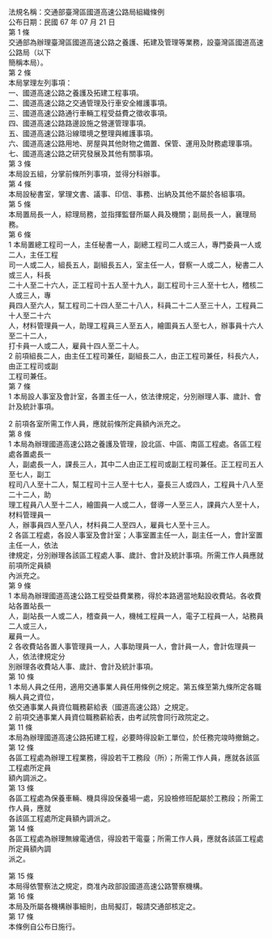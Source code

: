 法規名稱：交通部臺灣區國道高速公路局組織條例  
公布日期：民國 67 年 07 月 21 日  
第 1 條  
交通部為辦理臺灣區國道高速公路之養護、拓建及管理等業務，設臺灣區國道高速公路局（以下  
簡稱本局）。  
第 2 條  
本局掌理左列事項：  
一、國道高速公路之養護及拓建工程事項。  
二、國道高速公路之交通管理及行車安全維護事項。  
三、國道高速公路通行車輛工程受益費之徵收事項。  
四、國道高速公路路邊設施之營運管理事項。  
五、國道高速公路沿線環境之整理與維護事項。  
六、國道高速公路用地、房屋與其他財物之備置、保管、運用及財務處理事項。  
七、國道高速公路之研究發展及其他有關事項。  
第 3 條  
本局設五組，分掌前條所列事項，並得分科辦事。  
第 4 條  
本局設秘書室，掌理文書、議事、印信、事務、出納及其他不屬於各組事項。  
第 5 條  
本局置局長一人，綜理局務，並指揮監督所屬人員及機關；副局長一人，襄理局務。  
第 6 條  
1 本局置總工程司一人，主任秘書一人，副總工程司二人或三人，專門委員一人或二人，主任工程  
司一人或二人，組長五人，副組長五人，室主任一人，督察一人或二人，秘書二人或三人，科長  
二十人至二十六人，正工程司十五人至十九人，副工程司十三人至十七人，稽核二人或三人，專  
員四人至六人，幫工程司二十四人至二十八人，科員二十二人至三十人，工程員二十人至二十六  
人，材料管理員一人，助理工程員三人至五人，繪圖員五人至七人，辦事員十六人至二十二人，  
打卡員一人或二人，雇員十四人至二十人。  
2 前項組長二人，由主任工程司兼任，副組長二人，由正工程司兼任，科長六人，由正工程司或副  
工程司兼任。  
第 7 條  
1 本局設人事室及會計室，各置主任一人，依法律規定，分別辦理人事、歲計、會計及統計事項。  


2 前項各室所需工作人員，應就前條所定員額內派充之。  
第 8 條  
1 本局為辦理國道高速公路之養護及管理，設北區、中區、南區工程處。各區工程處各置處長一  
人，副處長一人，課長三人，其中二人由正工程司或副工程司兼任。正工程司五人至七人，副工  
程司八人至十二人，幫工程司十三人至十七人，臺長三人或四人，工程員十八人至二十二人，助  
理工程員八人至十二人，繪圖員一人或二人，督導一人至三人，課員六人至十人，材料管理員一  
人，辦事員四人至八人，材料員二人至四人，雇員七人至十三人。  
2 各區工程處，各設人事室及會計室；人事室置主任一人，副主任一人，會計室置主任一人，依法  
律規定，分別辦理各該區工程處人事、歲計、會計及統計事項。所需工作人員應就前項所定員額  
內派充之。  
第 9 條  
1 本局為辦理國道高速公路工程受益費業務，得於本路適當地點設收費站。各收費站各置站長一  
人，副站長一人或二人，稽查員一人，機械工程員一人，電子工程員一人，站務員二人或三人，  
雇員一人。  
2 各收費站各置人事管理員一人，人事助理員一人，會計員一人，會計佐理員一人，依法律規定分  
別辦理各收費站人事、歲計、會計及統計事項。  
第 10 條  
1 本局人員之任用，適用交通事業人員任用條例之規定。第五條至第九條所定各職稱人員之資位，  
依交通事業人員資位職務薪給表（國道高速公路）之規定。  
2 前項交通事業人員資位職務薪給表，由考試院會同行政院定之。  
第 11 條  
本局為辦理國道高速公路拓建工程，必要時得設新工單位，於任務完竣時撤銷之。  
第 12 條  
各區工程處為辦理工程業務，得設若干工務段（所）；所需工作人員，應就各該區工程處所定員  
額內調派之。  
第 13 條  
各區工程處為保養車輛、機具得設保養場一處，另設檢修班配屬於工務段；所需工作人員，應就  
各該區工程處所定員額內調派之。  
第 14 條  
各區工程處為辦理無線電通信，得設若干電臺；所需工作人員，應就各該區工程處所定員額內調  
派之。  


第 15 條  
本局得依警察法之規定，商准內政部設國道高速公路警察機構。  
第 16 條  
本局及所屬各機構辦事細則，由局擬訂，報請交通部核定之。  
第 17 條  
本條例自公布日施行。  


